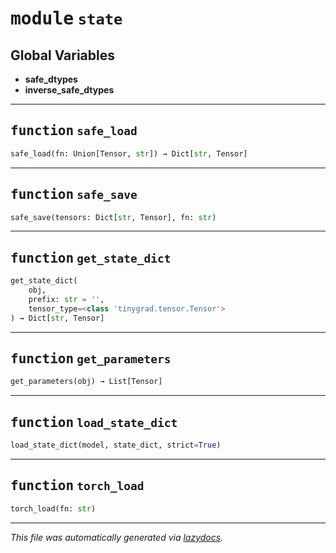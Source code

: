 <!-- markdownlint-disable -->

# <kbd>module</kbd> `state`




**Global Variables**
---------------
- **safe_dtypes**
- **inverse_safe_dtypes**

---

## <kbd>function</kbd> `safe_load`

```python
safe_load(fn: Union[Tensor, str]) → Dict[str, Tensor]
```






---

## <kbd>function</kbd> `safe_save`

```python
safe_save(tensors: Dict[str, Tensor], fn: str)
```






---

## <kbd>function</kbd> `get_state_dict`

```python
get_state_dict(
    obj,
    prefix: str = '',
    tensor_type=<class 'tinygrad.tensor.Tensor'>
) → Dict[str, Tensor]
```






---

## <kbd>function</kbd> `get_parameters`

```python
get_parameters(obj) → List[Tensor]
```






---

## <kbd>function</kbd> `load_state_dict`

```python
load_state_dict(model, state_dict, strict=True)
```






---

## <kbd>function</kbd> `torch_load`

```python
torch_load(fn: str)
```








---

_This file was automatically generated via [lazydocs](https://github.com/ml-tooling/lazydocs)._
